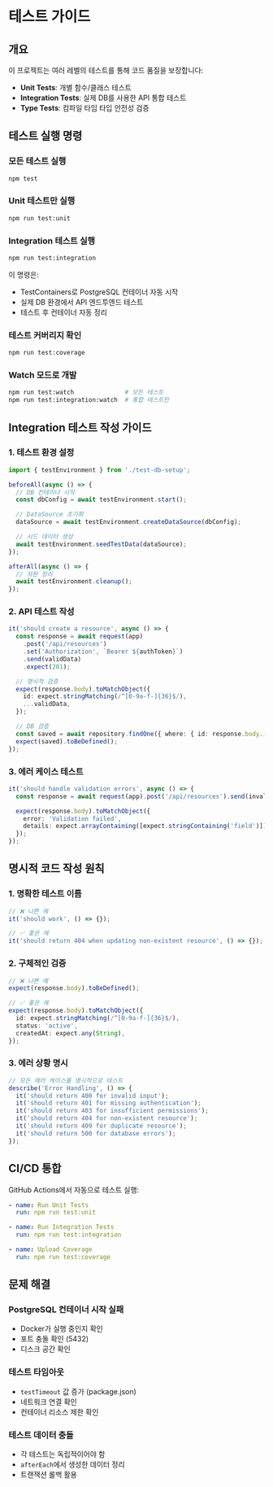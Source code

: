 # 테스트 가이드

## 개요

이 프로젝트는 여러 레벨의 테스트를 통해 코드 품질을 보장합니다:

- **Unit Tests**: 개별 함수/클래스 테스트
- **Integration Tests**: 실제 DB를 사용한 API 통합 테스트
- **Type Tests**: 컴파일 타임 타입 안전성 검증

## 테스트 실행 명령

### 모든 테스트 실행

```bash
npm test
```

### Unit 테스트만 실행

```bash
npm run test:unit
```

### Integration 테스트 실행

```bash
npm run test:integration
```

이 명령은:

- TestContainers로 PostgreSQL 컨테이너 자동 시작
- 실제 DB 환경에서 API 엔드투엔드 테스트
- 테스트 후 컨테이너 자동 정리

### 테스트 커버리지 확인

```bash
npm run test:coverage
```

### Watch 모드로 개발

```bash
npm run test:watch              # 모든 테스트
npm run test:integration:watch  # 통합 테스트만
```

## Integration 테스트 작성 가이드

### 1. 테스트 환경 설정

```typescript
import { testEnvironment } from './test-db-setup';

beforeAll(async () => {
  // DB 컨테이너 시작
  const dbConfig = await testEnvironment.start();

  // DataSource 초기화
  dataSource = await testEnvironment.createDataSource(dbConfig);

  // 시드 데이터 생성
  await testEnvironment.seedTestData(dataSource);
});

afterAll(async () => {
  // 자원 정리
  await testEnvironment.cleanup();
});
```

### 2. API 테스트 작성

```typescript
it('should create a resource', async () => {
  const response = await request(app)
    .post('/api/resources')
    .set('Authorization', `Bearer ${authToken}`)
    .send(validData)
    .expect(201);

  // 명시적 검증
  expect(response.body).toMatchObject({
    id: expect.stringMatching(/^[0-9a-f-]{36}$/),
    ...validData,
  });

  // DB 검증
  const saved = await repository.findOne({ where: { id: response.body.id } });
  expect(saved).toBeDefined();
});
```

### 3. 에러 케이스 테스트

```typescript
it('should handle validation errors', async () => {
  const response = await request(app).post('/api/resources').send(invalidData).expect(400);

  expect(response.body).toMatchObject({
    error: 'Validation failed',
    details: expect.arrayContaining([expect.stringContaining('field')]),
  });
});
```

## 명시적 코드 작성 원칙

### 1. 명확한 테스트 이름

```typescript
// ❌ 나쁜 예
it('should work', () => {});

// ✅ 좋은 예
it('should return 404 when updating non-existent resource', () => {});
```

### 2. 구체적인 검증

```typescript
// ❌ 나쁜 예
expect(response.body).toBeDefined();

// ✅ 좋은 예
expect(response.body).toMatchObject({
  id: expect.stringMatching(/^[0-9a-f-]{36}$/),
  status: 'active',
  createdAt: expect.any(String),
});
```

### 3. 에러 상황 명시

```typescript
// 모든 에러 케이스를 명시적으로 테스트
describe('Error Handling', () => {
  it('should return 400 for invalid input');
  it('should return 401 for missing authentication');
  it('should return 403 for insufficient permissions');
  it('should return 404 for non-existent resource');
  it('should return 409 for duplicate resource');
  it('should return 500 for database errors');
});
```

## CI/CD 통합

GitHub Actions에서 자동으로 테스트 실행:

```yaml
- name: Run Unit Tests
  run: npm run test:unit

- name: Run Integration Tests
  run: npm run test:integration

- name: Upload Coverage
  run: npm run test:coverage
```

## 문제 해결

### PostgreSQL 컨테이너 시작 실패

- Docker가 실행 중인지 확인
- 포트 충돌 확인 (5432)
- 디스크 공간 확인

### 테스트 타임아웃

- `testTimeout` 값 증가 (package.json)
- 네트워크 연결 확인
- 컨테이너 리소스 제한 확인

### 테스트 데이터 충돌

- 각 테스트는 독립적이어야 함
- `afterEach`에서 생성한 데이터 정리
- 트랜잭션 롤백 활용
